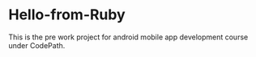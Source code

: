 # Hello-from-Ruby
This is the pre work project for android mobile app development course under CodePath.
